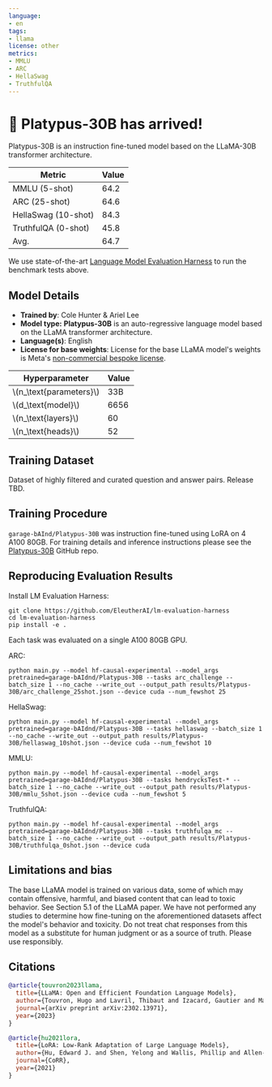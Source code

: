 ```yaml
---
language:
- en
tags:
- llama
license: other
metrics:
- MMLU
- ARC 
- HellaSwag
- TruthfulQA
---
```


# 🥳 Platypus-30B has arrived! 

Platypus-30B is an instruction fine-tuned model based on the LLaMA-30B transformer architecture.

| Metric                | Value |
|-----------------------|-------|
| MMLU (5-shot)         | 64.2  |
| ARC (25-shot)         | 64.6  |
| HellaSwag (10-shot)   | 84.3  |
| TruthfulQA (0-shot)   | 45.8  |
| Avg.                  | 64.7  |

We use state-of-the-art [Language Model Evaluation Harness](https://github.com/EleutherAI/lm-evaluation-harness) to run the benchmark tests above.

## Model Details

* **Trained by**: Cole Hunter & Ariel Lee
* **Model type:**  **Platypus-30B** is an auto-regressive language model based on the LLaMA transformer architecture.
* **Language(s)**: English
* **License for base weights**: License for the base LLaMA model's weights is Meta's [non-commercial bespoke license](https://github.com/facebookresearch/llama/blob/main/MODEL_CARD.md).

| Hyperparameter            | Value |
|---------------------------|-------|
| \\(n_\text{parameters}\\) | 33B   |
| \\(d_\text{model}\\)      | 6656  |
| \\(n_\text{layers}\\)     | 60    |
| \\(n_\text{heads}\\)      | 52    |

## Training Dataset

Dataset of highly filtered and curated question and answer pairs. Release TBD.

## Training Procedure

`garage-bAInd/Platypus-30B` was instruction fine-tuned using LoRA on 4 A100 80GB. For training details and inference instructions please see the [Platypus-30B](https://github.com/arielnlee/Platypus-30B.git) GitHub repo.

## Reproducing Evaluation Results
Install LM Evaluation Harness:
```
git clone https://github.com/EleutherAI/lm-evaluation-harness
cd lm-evaluation-harness
pip install -e .
```
Each task was evaluated on a single A100 80GB GPU.

ARC:
```
python main.py --model hf-causal-experimental --model_args pretrained=garage-bAIdnd/Platypus-30B --tasks arc_challenge --batch_size 1 --no_cache --write_out --output_path results/Platypus-30B/arc_challenge_25shot.json --device cuda --num_fewshot 25
```

HellaSwag:
```
python main.py --model hf-causal-experimental --model_args pretrained=garage-bAIdnd/Platypus-30B --tasks hellaswag --batch_size 1 --no_cache --write_out --output_path results/Platypus-30B/hellaswag_10shot.json --device cuda --num_fewshot 10
```

MMLU:
```
python main.py --model hf-causal-experimental --model_args pretrained=garage-bAIdnd/Platypus-30B --tasks hendrycksTest-* --batch_size 1 --no_cache --write_out --output_path results/Platypus-30B/mmlu_5shot.json --device cuda --num_fewshot 5
```

TruthfulQA:
```
python main.py --model hf-causal-experimental --model_args pretrained=garage-bAIdnd/Platypus-30B --tasks truthfulqa_mc --batch_size 1 --no_cache --write_out --output_path results/Platypus-30B/truthfulqa_0shot.json --device cuda
```
## Limitations and bias

The base LLaMA model is trained on various data, some of which may contain offensive, harmful, and biased content that can lead to toxic behavior. See Section 5.1 of the LLaMA paper. We have not performed any studies to determine how fine-tuning on the aforementioned datasets affect the model's behavior and toxicity. Do not treat chat responses from this model as a substitute for human judgment or as a source of truth. Please use responsibly.

## Citations

```bibtex
@article{touvron2023llama,
  title={LLaMA: Open and Efficient Foundation Language Models},
  author={Touvron, Hugo and Lavril, Thibaut and Izacard, Gautier and Martinet, Xavier and Lachaux, Marie-Anne and Lacroix, Timoth{\'e}e and Rozi{\`e}re, Baptiste and Goyal, Naman and Hambro, Eric and Azhar, Faisal and Rodriguez, Aurelien and Joulin, Armand and Grave, Edouard and Lample, Guillaume},
  journal={arXiv preprint arXiv:2302.13971},
  year={2023}
}

@article{hu2021lora,
  title={LoRA: Low-Rank Adaptation of Large Language Models},
  author={Hu, Edward J. and Shen, Yelong and Wallis, Phillip and Allen-Zhu, Zeyuan and Li, Yuanzhi and Wang, Shean and Chen, Weizhu},
  journal={CoRR},
  year={2021}
}
```